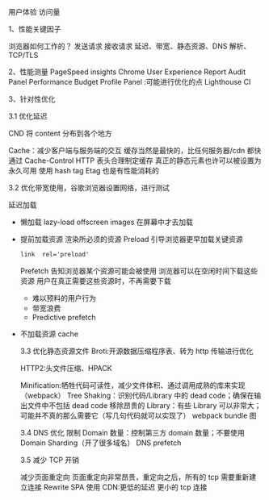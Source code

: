 用户体验 访问量

1、性能关键因子

浏览器如何工作的？ 发送请求 接收请求
延迟、带宽、静态资源、DNS 解析、TCP/TLS

2、性能测量
PageSpeed insights
Chrome User Experience Report
Audit Panel
Performance Budget
Profile Panel :可能进行优化的点
Lighthouse CI

3、针对性优化
 
 3.1 优化延迟
 
CND 将 content 分布到各个地方

Cache：减少客户端与服务端的交互
缓存当然是最快的，比任何服务器/cdn 都快
通过 Cache-Control HTTP 表头合理制定缓存
真正的静态元素也许可以被设置为永久可用
使用 hash tag
Etag 也是有性能消耗的

 3.2 优化带宽使用，谷歌浏览器设置网络，进行测试

延迟加载

- 懒加载 lazy-load offscreen images 在屏幕中才去加载
- 提前加载资源
  渲染所必须的资源
  Preload 引导浏览器更早加载关键资源
  ```css
  link  rel='preload'
  ```
  Prefetch
  告知浏览器某个资源可能会被使用
  浏览器可以在空闲时间下载这些资源
  用户在真正需要这些资源时，不再需要下载
  - 难以预料的用户行为
  - 带宽浪费
  - Predictive prefetch
- 不加载资源
  cache

  3.3 优化静态资源文件
  Broti:开源数据压缩程序表、转为 http 传输进行优化

  HTTP2:头文件压缩、HPACK

  Minification:牺牲代码可读性，减少文件体积、通过调用成熟的库来实现（webpack）
  Tree Shaking：识别代码/Library 中的 dead code；确保在输出文件中不包括 dead code
  移除昂贵的 Library：有些 Library 可以非常大；可能并不真的那么需要它（写几句代码就可以实现了） webpack bundle 图

  3.4 DNS 优化
  限制 Domain 数量：控制第三方 domain 数量；不要使用 Domain Sharding（开了很多域名）
  DNS prefetch

  3.5 减少 TCP 开销

  减少页面重定向
  页面重定向非常昂贵，重定向之后，所有的 tcp 需要重新建立连接
  Rewrite
  SPA
  使用 CDN:更低的延迟 更小的 tcp 连接
